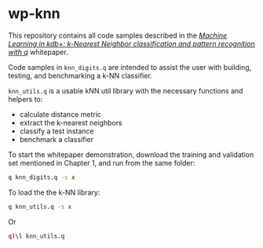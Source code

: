 # wp-knn

This repository contains all code samples described in the [_Machine Learning in kdb+: k-Nearest Neighbor classification and pattern recognition with q_](http://code.kx.com/q/wp/machine_learning_in_kdb.pdf) whitepaper.


Code samples in `knn_digits.q` are intended to assist the user with building, testing, and benchmarking a k-NN classifier.

`knn_utils.q` is a usable kNN util library with the necessary functions and helpers to:
* calculate distance metric
* extract the k-nearest neighbors
* classify a test instance
* benchmark a classifier

To start the whitepaper demonstration, download the training and validation set mentioned in Chapter 1, and run from the same folder: 
```bash
q knn_digits.q -s x
```
To load the the k-NN library:
```bash
q knn_utils.q -s x
```
Or
```q
q)\l knn_utils.q
```
